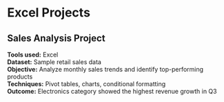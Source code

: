# Excel Projects

## Sales Analysis Project
**Tools used:** Excel  
**Dataset:** Sample retail sales data  
**Objective:** Analyze monthly sales trends and identify top-performing products  
**Techniques:** Pivot tables, charts, conditional formatting  
**Outcome:** Electronics category showed the highest revenue growth in Q3  
